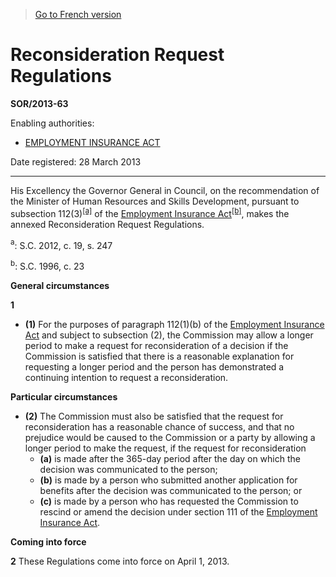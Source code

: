 > [Go to French version](/fr/Règlements/Décrets,%20ordonnances%20et%20règlements%20statutaires/2013/63.md)

# Reconsideration Request Regulations

**SOR/2013-63**

Enabling authorities: 
- [EMPLOYMENT INSURANCE ACT](/en/Acts/Statutes%20of%20Canada/1996/c.%2023.md)

Date registered: 28 March 2013

----------

His Excellency the Governor General in Council, on the recommendation of the Minister of Human Resources and Skills Development, pursuant to subsection 112(3)<sup><a href='#fn_81000-2-1528-E_hq_13406'>[a]</a></sup> of the [Employment Insurance Act](/en/Acts/Statutes%20of%20Canada/1996/c.%2023.md)<sup><a href='#fn_81000-2-1528-E_hq_13407'>[b]</a></sup>, makes the annexed Reconsideration Request Regulations.

<a name='fn_81000-2-1528-E_hq_13406'><sup>a</sup></a>: S.C. 2012, c. 19, s. 247<br />

<a name='fn_81000-2-1528-E_hq_13407'><sup>b</sup></a>: S.C. 1996, c. 23<br />




**General circumstances**

**1** 

- **(1)** For the purposes of paragraph 112(1)(b) of the [Employment Insurance Act](/en/Acts/Statutes%20of%20Canada/1996/c.%2023.md) and subject to subsection (2), the Commission may allow a longer period to make a request for reconsideration of a decision if the Commission is satisfied that there is a reasonable explanation for requesting a longer period and the person has demonstrated a continuing intention to request a reconsideration.

**Particular circumstances**

- **(2)** The Commission must also be satisfied that the request for reconsideration has a reasonable chance of success, and that no prejudice would be caused to the Commission or a party by allowing a longer period to make the request, if the request for reconsideration
	- **(a)** is made after the 365-day period after the day on which the decision was communicated to the person;
	- **(b)** is made by a person who submitted another application for benefits after the decision was communicated to the person; or
	- **(c)** is made by a person who has requested the Commission to rescind or amend the decision under section 111 of the [Employment Insurance Act](/en/Acts/Statutes%20of%20Canada/1996/c.%2023.md).




**Coming into force**

**2** These Regulations come into force on April 1, 2013.


